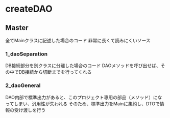 # createDAO

## Master ##
全てMainクラスに記述した場合のコード
非常に長くて読みにくいソース

### 1_daoSeparation ###
DB接続部分を別クラスに分離した場合のコード
DAOメソッドを呼び出せば、その中でDB接続から切断までを行ってくれる

### 2_daoGeneral ###
DAO内部で標準出力があると、このプロジェクト専用の部品（メソッド）になってしまい、汎用性が失われる
そのため、標準出力をMainに集約し、DTOで情報の受け渡しを行う
